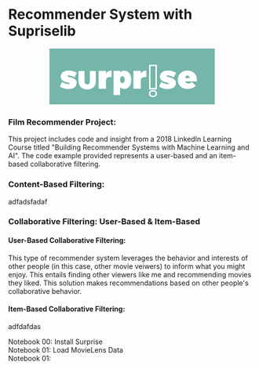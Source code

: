 # Recommender System with Supriselib
<center><img src="Images/surpriselib.png"/></center>

### Film Recommender Project:
This project includes code and insight from a 2018 LinkedIn Learning Course titled "Building Recommender Systems with Machine Learning and AI".  The code example provided represents a user-based and an item-based collaborative filtering.  

### Content-Based Filtering: 
adfadsfadaf

### Collaborative Filtering: User-Based & Item-Based
#### User-Based Collaborative Filtering: 
This type of recommender system leverages the behavior and interests of other people (in this case, other movie veiwers) to inform what you might enjoy. This entails finding other viewers like me and recommending movies they liked.  This solution makes recommendations based on other people's collaborative behavior. 
#### Item-Based Collaborative Filtering:
adfdafdas

Notebook 00: Install Surprise<br>
Notebook 01: Load MovieLens Data<br>
Notebook 01: 
